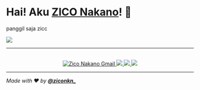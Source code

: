 # Hai! Aku **[ZICO Nakano](https://instagram.com/ziconkn_)**! 👋

panggil saja zicc

  <img src="https://cdn.discordapp.com/attachments/862641670301679616/891867009661403156/ZICO_BG_LAPTOPPP.png">
  
---
  <p align="center">
  </p>
  <p align="center">
    <br>
      <a href="mailto:ziconakano00@gmail.com">
        <img src="https://img.shields.io/badge/-Gmail-EA4335?style=for-the-badge&logo=Gmail&logoColor=white"
            alt="Zico Nakano Gmail">
      </a>
      <a href="https://instagram.com/ziconkn_">
        <img src="https://img.shields.io/badge/-INSTAGRAM-8a3ab9?style=for-the-badge&logo=Instagram&logoColor=white">
      </a>
      <a href="https://youtube.com/ziconakano">
        <img src="https://img.shields.io/youtube/channel/subscribers/UC42YUW6mHp4MhVtu5tDJF9g?label=YOUTUBE&style=for-the-badge">
      </a>
      <a href="https://discord.gg/GJQYKR9YVV">
        <img src="https://img.shields.io/discord/824320012944408616?label=Discord&color=5865F2&style=for-the-badge">
      </a>
    
---

_Made with ❤️ by **[@ziconkn_](https://instagram.com/ziconkn_)**_
